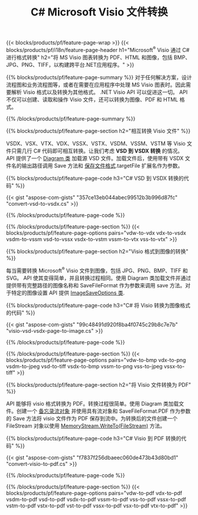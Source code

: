 ﻿---
title: C# Microsoft Visio 文件转换
url: /zh/net/conversion/
description: 通过 .NET 库将 Microsoft Visio 格式 VSDX VSX VTX VDX VSSX VSTX VSDM VSSM VSTM VDW VSD VSS VST 转换为 PDF HTML 和图像，只需几行 C# 代码。
---
{{< blocks/products/pf/feature-page-wrap >}}
{{< blocks/products/pf/i18n/feature-page-header h1="Microsoft<sup>&reg;</sup> Visio 通过 C# 进行格式转换" h2="将 MS Visio 图表转换为 PDF、HTML 和图像，包括 BMP、JPG、PNG、TIFF，以构建跨平台.NET应用程序。" >}}

{{% blocks/products/pf/feature-page-summary %}}
对于任何解决方案，设计流程图和业务流程图等，或者在需要在应用程序中处理 MS Visio 图表时。因此需要解析 Visio 格式以及转换为其他格式。 .NET Visio API 可以促进这一切。 API 不仅可以创建、读取和操作 Visio 文件，还可以转换为图像、PDF 和 HTML 格式。

{{% /blocks/products/pf/feature-page-summary %}}

{{% blocks/products/pf/feature-page-section h2="相互转换 Visio 文件" %}}

VSDX、VSX、VTX、VDX、VSSX、VSTX、VSDM、VSSM、VSTM 等 Visio 文件只需几行 C# 代码即可相互转换。让我们考虑 **VSD 到 VSDX 转换** 的情况。 API 提供了一个 [Diagram 类](https://apireference.aspose.com/diagram/net/aspose.diagram/diagram) 加载源 VSD 文件。加载文件后，使用带有 VSDX 文件名的输出路径调用 Save 方法和 [保存文件格式](https://apireference.aspose.com/diagram/net/aspose.diagram/savefileformat).targetFile 扩展名作为参数。

{{% blocks/products/pf/feature-page-code h3="C# VSD 到 VSDX 转换的代码" %}}

{{< gist "aspose-com-gists" "357ce13eb044abec99512b3b996d87fc" "convert-vsd-to-vsdx.cs" >}}

{{% /blocks/products/pf/feature-page-code %}}

{{% /blocks/products/pf/feature-page-section %}}
{{< blocks/products/pf/feature-page-options pairs="vdw-to-vdx vdx-to-vsdx vsdm-to-vssm vsd-to-vssx vsdx-to-vstm vssm-to-vtx vss-to-vtx" >}}

{{% blocks/products/pf/feature-page-section h2="Visio 格式到图像的转换" %}}

每当需要转换 Microsoft<sup>&reg;</sup> Visio 文件到图像，包括 JPG、PNG、BMP、TIFF 和 SVG。 API 使其变得简单，并且转换过程相同。使用 Diagram 类加载文件并通过提供带有完整路径的图像名称和 SaveFileFormat 作为参数来调用 save 方法。对于特定的图像设置 API 提供 [ImageSaveOptions 类](https://apireference.aspose.com/diagram/net/aspose.diagram.saving/imagesaveoptions).

{{% blocks/products/pf/feature-page-code h3="C# 将 Visio 转换为图像格式的代码" %}}

{{< gist "aspose-com-gists" "99c48491d920f8ba4f0745c29b8c7e7b" "visio-vsd-vsdx-page-to-image.cs" >}}

{{% /blocks/products/pf/feature-page-code %}}

{{% /blocks/products/pf/feature-page-section %}}
{{< blocks/products/pf/feature-page-options pairs="vdw-to-bmp vdx-to-png vsdm-to-jpeg vsd-to-tiff vsdx-to-bmp vssm-to-png vss-to-jpeg vssx-to-tiff" >}}

{{% blocks/products/pf/feature-page-section h2="将 Visio 文件转换为 PDF" %}}

API 能够将 visio 格式转换为 PDF。转换过程很简单。使用 Diagram 类加载文件。创建一个 [备忘录流对象](https://docs.microsoft.com/en-us/dotnet/api/system.io.memorystream) 并使用具有流对象和 SaveFileFormat.PDF 作为参数的 Save 方法将 visio 文件作为 PDF 保存到流中。为转换后的文件创建一个 FileStream 对象以使用 [MemoryStream.WriteTo(FileStream)](https://docs.microsoft.com/en-us/dotnet/api/system.io.memorystream.writeto?view=net-5.0#System_IO_MemoryStream_WriteTo_System_IO_Stream_) 方法。 

{{% blocks/products/pf/feature-page-code h3="C# Visio 到 PDF 转换的代码" %}}

{{< gist "aspose-com-gists" "f7837f256dbaeec060de473b43d80bd1" "convert-visio-to-pdf.cs" >}}

{{% /blocks/products/pf/feature-page-code %}}

{{% /blocks/products/pf/feature-page-section %}}
{{< blocks/products/pf/feature-page-options pairs="vdw-to-pdf vdx-to-pdf vsdm-to-pdf vsd-to-pdf vsdx-to-pdf vssm-to-pdf vss-to-pdf vssx-to-pdf vstm-to-pdf vstx-to-pdf vst-to-pdf vssx-to-pdf vsx-to-pdf vtx-to-pdf" >}}